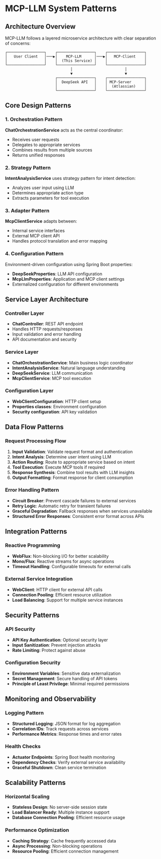 # MCP-LLM System Patterns

## Architecture Overview
MCP-LLM follows a layered microservice architecture with clear separation of concerns:

```
┌─────────────────┐    ┌─────────────────┐    ┌─────────────────┐
│   User Client   │───▶│    MCP-LLM      │───▶│   MCP-Client    │
│                 │    │  (This Service) │    │                 │
└─────────────────┘    └─────────────────┘    └─────────────────┘
                              │                        │
                              ▼                        ▼
                       ┌─────────────────┐    ┌─────────────────┐
                       │  DeepSeek API   │    │ MCP-Server      │
                       │                 │    │  (Atlassian)    │
                       └─────────────────┘    └─────────────────┘
```

## Core Design Patterns

### 1. Orchestration Pattern
**ChatOrchestrationService** acts as the central coordinator:
- Receives user requests
- Delegates to appropriate services
- Combines results from multiple sources
- Returns unified responses

### 2. Strategy Pattern
**IntentAnalysisService** uses strategy pattern for intent detection:
- Analyzes user input using LLM
- Determines appropriate action type
- Extracts parameters for tool execution

### 3. Adapter Pattern
**McpClientService** adapts between:
- Internal service interfaces
- External MCP client API
- Handles protocol translation and error mapping

### 4. Configuration Pattern
Environment-driven configuration using Spring Boot properties:
- **DeepSeekProperties**: LLM API configuration
- **McpLlmProperties**: Application and MCP client settings
- Externalized configuration for different environments

## Service Layer Architecture

### Controller Layer
- **ChatController**: REST API endpoint
- Handles HTTP requests/responses
- Input validation and error handling
- API documentation and security

### Service Layer
- **ChatOrchestrationService**: Main business logic coordinator
- **IntentAnalysisService**: Natural language understanding
- **DeepSeekService**: LLM communication
- **McpClientService**: MCP tool execution

### Configuration Layer
- **WebClientConfiguration**: HTTP client setup
- **Properties classes**: Environment configuration
- **Security configuration**: API key validation

## Data Flow Patterns

### Request Processing Flow
1. **Input Validation**: Validate request format and authentication
2. **Intent Analysis**: Determine user intent using LLM
3. **Action Routing**: Route to appropriate service based on intent
4. **Tool Execution**: Execute MCP tools if required
5. **Response Synthesis**: Combine tool results with LLM insights
6. **Output Formatting**: Format response for client consumption

### Error Handling Pattern
- **Circuit Breaker**: Prevent cascade failures to external services
- **Retry Logic**: Automatic retry for transient failures
- **Graceful Degradation**: Fallback responses when services unavailable
- **Structured Error Responses**: Consistent error format across APIs

## Integration Patterns

### Reactive Programming
- **WebFlux**: Non-blocking I/O for better scalability
- **Mono/Flux**: Reactive streams for async operations
- **Timeout Handling**: Configurable timeouts for external calls

### External Service Integration
- **WebClient**: HTTP client for external API calls
- **Connection Pooling**: Efficient resource utilization
- **Load Balancing**: Support for multiple service instances

## Security Patterns

### API Security
- **API Key Authentication**: Optional security layer
- **Input Sanitization**: Prevent injection attacks
- **Rate Limiting**: Protect against abuse

### Configuration Security
- **Environment Variables**: Sensitive data externalization
- **Secret Management**: Secure handling of API tokens
- **Principle of Least Privilege**: Minimal required permissions

## Monitoring and Observability

### Logging Pattern
- **Structured Logging**: JSON format for log aggregation
- **Correlation IDs**: Track requests across services
- **Performance Metrics**: Response times and error rates

### Health Checks
- **Actuator Endpoints**: Spring Boot health monitoring
- **Dependency Checks**: Verify external service availability
- **Graceful Shutdown**: Clean service termination

## Scalability Patterns

### Horizontal Scaling
- **Stateless Design**: No server-side session state
- **Load Balancer Ready**: Multiple instance support
- **Database Connection Pooling**: Efficient resource usage

### Performance Optimization
- **Caching Strategy**: Cache frequently accessed data
- **Async Processing**: Non-blocking operations
- **Resource Pooling**: Efficient connection management
